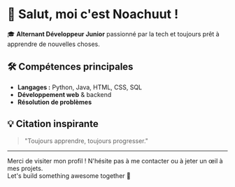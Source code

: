 # 👋 Salut, moi c'est Noachuut !

🎓 **Alternant Développeur Junior** passionné par la tech et toujours prêt à apprendre de nouvelles choses.

## 🛠️ Compétences principales
- **Langages :** Python, Java, HTML, CSS, SQL
- **Développement web** & backend
- **Résolution de problèmes**

## 💡 Citation inspirante
> "Toujours apprendre, toujours progresser."

---
Merci de visiter mon profil ! N'hésite pas à me contacter ou à jeter un œil à mes projets.  
Let's build something awesome together 🚀
